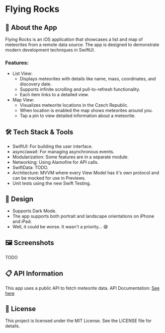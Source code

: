# Flying Rocks

## 🚀 About the App
Flying Rocks is an iOS application that showcases a list and map of meteorites from a remote data source. The app is designed to demonstrate modern development techniques in SwiftUI.

### Features:
* List View:
  * Displays meteorites with details like name, mass, coordinates, and discovery date.
  * Supports infinite scrolling and pull-to-refresh functionality.
  * Each item links to a detailed view.
* Map View:
  * Visualizes meteorite locations in the Czech Republic.
  * When location is enabled the map shows meteorites around you. 
  * Tap a pin to view detailed information about a meteorite.
 
## 🛠️ Tech Stack & Tools
* SwiftUI: For building the user interface.
* async/await: For managing asynchronous events.
* Modularization: Some features are in a separate module.
* Networking: Using Alamofire for API calls.
* SwiftData: TODO.
* Architecture: MVVM where every View Model has it's own protocol and can be mocked for use in Previews.
* Unit tests using the new Swift Testing.

## 🎨 Design
* Supports Dark Mode.
* The app supports both portrait and landscape orientations on iPhone and iPad.
* Well, it could be worse. It wasn't a priority... 😅

## 🖼️ Screenshots
TODO

## 📋 API Information
This app uses a public API to fetch meteorite data.
API Documentation: [See here](https://dev.socrata.com/foundry/data.nasa.gov/y77d-th95)

## 📝 License
This project is licensed under the MIT License. See the LICENSE file for details.
